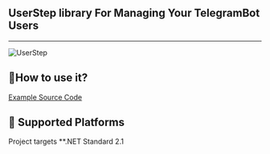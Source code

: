 ## UserStep library For Managing Your TelegramBot Users

---

![UserStep](https://img.shields.io/nuget/v/UserStep)

## 🧐How to use it?

[Example Source Code](https://github.com/miticyber/UserStep/tree/master/Example/ExampleBot)

## 🚧 Supported Platforms

Project targets \*\*.NET Standard 2.1
